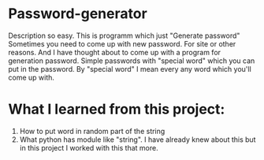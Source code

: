 # Password-generator
Description so easy. This is programm which just "Generate password"
Sometimes you need to come up with new password. For site or other reasons. And I have thought about to come up with a program for generation password. Simple passwords with "special word" which you can put in the password. By "special word" I mean every any word which you'll come up with.

# What I learned from this project:
1. How to put word in random part of the string
2. What python has module like "string". I have already knew about this but in this project I worked with this that more.

